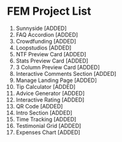 # FEM Project List

1. Sunnyside [ADDED]
1. FAQ Accordion [ADDED]
1. Crowdfunding [ADDED]
1. Loopstudios [ADDED]
1. NTF Preview Card [ADDED]
1. Stats Preview Card [ADDED]
1. 3 Column Preview Card [ADDED]
1. Interactive Comments Section [ADDED]
1. Manage Landing Page [ADDED]
1. Tip Calculator [ADDED]
1. Advice Generator [ADDED]
1. Interactive Rating [ADDED]
1. QR Code [ADDED]
1. Intro Section [ADDED]
1. Time Tracking [ADDED]
1. Testimonial Grid [ADDED]
1. Expenses Chart [ADDED]